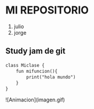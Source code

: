 # MI REPOSITORIO
1. julio
2. jorge

## Study jam de git 

	class Miclase {
		fun mifuncion(){
			print("hola mundo")
		}
	}

<ceneter>
![Animacion](imagen.gif)
</center>